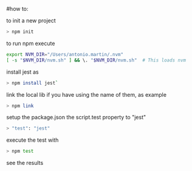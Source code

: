 
#how to:

to init a new project

```bash 
> npm init
```

to run npm execute

```bash 
export NVM_DIR="/Users/antonio.martin/.nvm"
[ -s "$NVM_DIR/nvm.sh" ] && \. "$NVM_DIR/nvm.sh"  # This loads nvm
```

install jest as 

```bash  
> npm install jest`
```

link the local lib if you have using the name of them, as example

```bash 
> npm link 
```

setup the package.json the script.test property to "jest"

```bash  
> "test": "jest"
```

execute the test with

```bash 
> npm test
```

see the results
